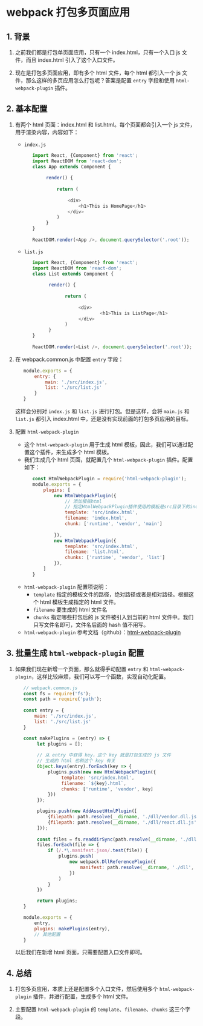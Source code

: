 # webpack 打包多页面应用

## 1. 背景

1. 之前我们都是打包单页面应用，只有一个 index.html，只有一个入口 js 文件，而且 index.html 引入了这个入口文件。

2. 现在是打包多页面应用，即有多个 html 文件，每个 html 都引入一个 js 文件，那么这样的多页应用怎么打包呢？答案是配置 `entry` 字段和使用 `html-webpack-plugin` 插件。

## 2. 基本配置

1. 有两个 html 页面：index.html 和 list.html。每个页面都会引入一个 js 文件，用于渲染内容，内容如下：
   - `index.js`
     ```javascript
        import React, {Component} from 'react';
        import ReactDOM from 'react-dom';
        class App extends Component {
        
             render() {
        
                 return (
        
                     <div>
                         <h1>This is HomePage</h1>
                     </div>
                 )
             }
        }
        
        ReactDOM.render(<App />, document.querySelector('.root'));
     ```
   - `list.js`
     ```javascript
        import React, {Component} from 'react';
        import ReactDOM from 'react-dom';
        class List extends Component {
                
              render() {
                
                    return (
                
                         <div>
                                 <h1>This is ListPage</h1>
                         </div>
                    )
              }
        }
                
        ReactDOM.render(<List />, document.querySelector('.root'));
     ```

2. 在 webpack.common.js 中配置 `entry` 字段：
   ```javascript
      module.exports = {
          entry: {
              main: './src/index.js',
              list: './src/list.js'
          }
      }
   ```
   这样会分别对 `index.js` 和 `list.js` 进行打包。但是这样，会将 `main.js` 和 `list.js` 都引入 index.html 中，还是没有实现前面的打包多页应用的目标。
   
3. 配置 `html-webpack-plugin`
   - 这个 `html-webpack-plugin` 用于生成 html 模板，因此，我们可以通过配置这个插件，来生成多个 html 模板。
   - 我们生成几个 html 页面，就配置几个 `html-webpack-plugin` 插件。配置如下：
     ```javascript
        const HtmlWebpackPlugin = require('html-webpack-plugin');
        module.exports = {
            plugins: [
                new HtmlWebpackPlugin({
                    // 添加模板html
                    // 指定HtmlWebpackPlugin插件使用的模板是src目录下的index.html
                    template: 'src/index.html',
                    filename: 'index.html',
                    chunk: ['runtime', 'vendor', 'main']
                    
                }),
                new HtmlWebpackPlugin({
                    template: 'src/index.html',
                    filename: 'list.html',
                    chunks: ['runtime', 'vendor', 'list']
                }),
            ]
        }
     ```
   - `html-webpack-plugin` 配置项说明：
      - `template` 指定的模板文件的路径，绝对路径或者是相对路径。根据这个 html 模板生成指定的 html 文件。
      - `filename` 要生成的 html 文件名
      - `chunks` 指定哪些打包后的 js 文件被引入到当前的 html 文件中。我们只写文件名即可，文件名后面的 hash 值不用写。
   - `html-webpack-plugin` 参考文档（github）：[html-webpack-plugin](https://github.com/jantimon/html-webpack-plugin)
   
## 3. 批量生成 `html-webpack-plugin` 配置

1. 如果我们现在新增一个页面，那么就得手动配置 `entry` 和 `html-webpack-plugin`，这样比较麻烦，我们可以写一个函数，实现自动化配置。
   ```javascript
      // webpack.common.js
      const fs = require('fs');
      const path = require('path');
      
      const entry = {
          main: './src/index.js',
          list: './src/list.js'
      }
   
      const makePlugins = (entry) => {
           let plugins = [];
           
           // 从 entry 中获得 key，这个 key 就是打包生成的 js 文件
           // 生成的 html 也和这个 key 有关
           Object.keys(entry).forEach(key => {
               plugins.push(new new HtmlWebpackPlugin({
                    template: 'src/index.html',
                    filename: `${key}.html`,
                    chunks: ['runtime', 'vendor', key]
               }))
           });
   
           plugins.push(new AddAssetHtmlPlugin([
               {filepath: path.resolve(__dirname, './dll/vendor.dll.js')},
               {filepath: path.resolve(__dirname, './dll/react.dll.js')},
           ]));
           
           const files = fs.readdirSync(path.resolve(__dirname, './dll'));
           files.forEach(file => {
               if (/.*\.manifest.json/.test(file)) {
                   plugins.push(
                       new webpack.DllReferencePlugin({
                           manifest: path.resolve(__dirname, './dll', file)
                       }) 
                   )
               }
           })
   
           return plugins;
      }
   
      module.exports = {
          entry,
          plugins: makePlugins(entry),
          // 其他配置
      }
   ```
   以后我们在新增 html 页面，只需要配置入口文件即可。

## 4. 总结

1. 打包多页应用，本质上还是配置多个入口文件，然后使用多个 `html-webpack-plugin` 插件，并进行配置，生成多个 html 文件。

2. 主要配置 `html-webpack-plugin` 的 `template`、`filename`、`chunks` 这三个字段。   